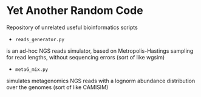 # Yet Another Random Code
Repository of unrelated useful bioinformatics scripts

* `reads_generator.py` 

is an ad-hoc NGS reads simulator, based on Metropolis-Hastings sampling for read lengths, without sequencing errors (sort of like wgsim)

* `metaG_mix.py` 

simulates metagenomics NGS reads with a lognorm abundance distribution over the genomes (sort of like CAMISIM)
